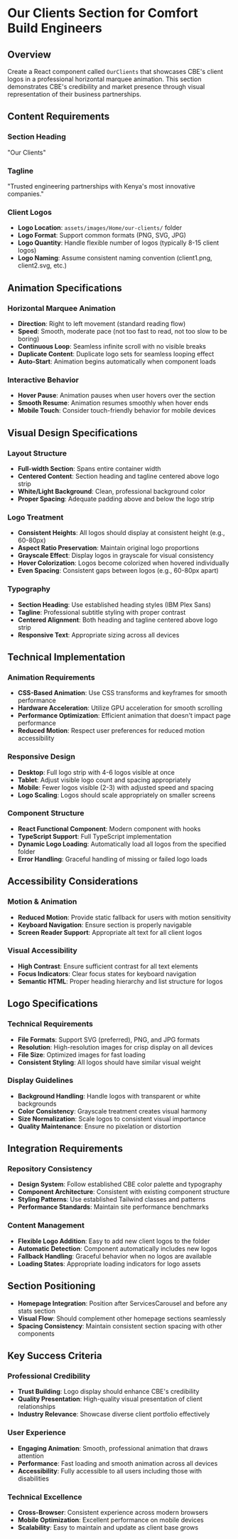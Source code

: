 # Our Clients Section for Comfort Build Engineers

## Overview

Create a React component called `OurClients` that showcases CBE's client logos in a professional horizontal marquee animation. This section demonstrates CBE's credibility and market presence through visual representation of their business partnerships.

## Content Requirements

### Section Heading

"Our Clients"

### Tagline

"Trusted engineering partnerships with Kenya's most innovative companies."

### Client Logos

- **Logo Location**: `assets/images/Home/our-clients/` folder
- **Logo Format**: Support common formats (PNG, SVG, JPG)
- **Logo Quantity**: Handle flexible number of logos (typically 8-15 client logos)
- **Logo Naming**: Assume consistent naming convention (client1.png, client2.svg, etc.)

## Animation Specifications

### Horizontal Marquee Animation

- **Direction**: Right to left movement (standard reading flow)
- **Speed**: Smooth, moderate pace (not too fast to read, not too slow to be boring)
- **Continuous Loop**: Seamless infinite scroll with no visible breaks
- **Duplicate Content**: Duplicate logo sets for seamless looping effect
- **Auto-Start**: Animation begins automatically when component loads

### Interactive Behavior

- **Hover Pause**: Animation pauses when user hovers over the section
- **Smooth Resume**: Animation resumes smoothly when hover ends
- **Mobile Touch**: Consider touch-friendly behavior for mobile devices

## Visual Design Specifications

### Layout Structure

- **Full-width Section**: Spans entire container width
- **Centered Content**: Section heading and tagline centered above logo strip
- **White/Light Background**: Clean, professional background color
- **Proper Spacing**: Adequate padding above and below the logo strip

### Logo Treatment

- **Consistent Heights**: All logos should display at consistent height (e.g., 60-80px)
- **Aspect Ratio Preservation**: Maintain original logo proportions
- **Grayscale Effect**: Display logos in grayscale for visual consistency
- **Hover Colorization**: Logos become colorized when hovered individually
- **Even Spacing**: Consistent gaps between logos (e.g., 60-80px apart)

### Typography

- **Section Heading**: Use established heading styles (IBM Plex Sans)
- **Tagline**: Professional subtitle styling with proper contrast
- **Centered Alignment**: Both heading and tagline centered above logo strip
- **Responsive Text**: Appropriate sizing across all devices

## Technical Implementation

### Animation Requirements

- **CSS-Based Animation**: Use CSS transforms and keyframes for smooth performance
- **Hardware Acceleration**: Utilize GPU acceleration for smooth scrolling
- **Performance Optimization**: Efficient animation that doesn't impact page performance
- **Reduced Motion**: Respect user preferences for reduced motion accessibility

### Responsive Design

- **Desktop**: Full logo strip with 4-6 logos visible at once
- **Tablet**: Adjust visible logo count and spacing appropriately
- **Mobile**: Fewer logos visible (2-3) with adjusted speed and spacing
- **Logo Scaling**: Logos should scale appropriately on smaller screens

### Component Structure

- **React Functional Component**: Modern component with hooks
- **TypeScript Support**: Full TypeScript implementation
- **Dynamic Logo Loading**: Automatically load all logos from the specified folder
- **Error Handling**: Graceful handling of missing or failed logo loads

## Accessibility Considerations

### Motion & Animation

- **Reduced Motion**: Provide static fallback for users with motion sensitivity
- **Keyboard Navigation**: Ensure section is properly navigable
- **Screen Reader Support**: Appropriate alt text for all client logos

### Visual Accessibility

- **High Contrast**: Ensure sufficient contrast for all text elements
- **Focus Indicators**: Clear focus states for keyboard navigation
- **Semantic HTML**: Proper heading hierarchy and list structure for logos

## Logo Specifications

### Technical Requirements

- **File Formats**: Support SVG (preferred), PNG, and JPG formats
- **Resolution**: High-resolution images for crisp display on all devices
- **File Size**: Optimized images for fast loading
- **Consistent Styling**: All logos should have similar visual weight

### Display Guidelines

- **Background Handling**: Handle logos with transparent or white backgrounds
- **Color Consistency**: Grayscale treatment creates visual harmony
- **Size Normalization**: Scale logos to consistent visual importance
- **Quality Maintenance**: Ensure no pixelation or distortion

## Integration Requirements

### Repository Consistency

- **Design System**: Follow established CBE color palette and typography
- **Component Architecture**: Consistent with existing component structure
- **Styling Patterns**: Use established Tailwind classes and patterns
- **Performance Standards**: Maintain site performance benchmarks

### Content Management

- **Flexible Logo Addition**: Easy to add new client logos to the folder
- **Automatic Detection**: Component automatically includes new logos
- **Fallback Handling**: Graceful behavior when no logos are available
- **Loading States**: Appropriate loading indicators for logo assets

## Section Positioning

- **Homepage Integration**: Position after ServicesCarousel and before any stats section
- **Visual Flow**: Should complement other homepage sections seamlessly
- **Spacing Consistency**: Maintain consistent section spacing with other components

## Key Success Criteria

### Professional Credibility

- **Trust Building**: Logo display should enhance CBE's credibility
- **Quality Presentation**: High-quality visual presentation of client relationships
- **Industry Relevance**: Showcase diverse client portfolio effectively

### User Experience

- **Engaging Animation**: Smooth, professional animation that draws attention
- **Performance**: Fast loading and smooth animation across all devices
- **Accessibility**: Fully accessible to all users including those with disabilities

### Technical Excellence

- **Cross-Browser**: Consistent experience across modern browsers
- **Mobile Optimization**: Excellent performance on mobile devices
- **Scalability**: Easy to maintain and update as client base grows
